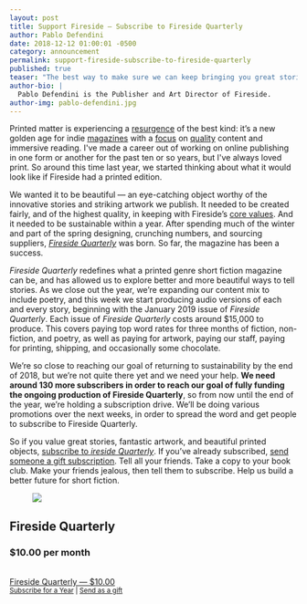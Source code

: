 ```yaml
---
layout: post
title: Support Fireside — Subscribe to Fireside Quarterly
author: Pablo Defendini
date: 2018-12-12 01:00:01 -0500
category: announcement
permalink: support-fireside-subscribe-to-fireside-quarterly
published: true
teaser: "The best way to make sure we can keep bringing you great stories and stunning artwork is to support Fireside with your money. The very best way to support us with your money is to subscribe to our print magazine. "
author-bio: |
  Pablo Defendini is the Publisher and Art Director of Fireside.
author-img: pablo-defendini.jpg
---
```


Printed matter is experiencing  a [resurgence](https://magculture.com/) of the best kind: it’s a new golden age for indie [magazines](https://www.offscreenmag.com/) with a [focus](https://www.surfersjournal.com/) on [quality](https://apwot.com/) content and immersive reading. I've made a career out of working on online publishing in one form or another for the past ten or so years, but I've always loved print. So around this time last year, we started thinking about what it would look like if Fireside had a printed edition.

We wanted it to be beautiful — an eye-catching object worthy of the innovative stories and striking artwork we publish. It needed to be created fairly, and of the highest quality, in keeping with Fireside’s [core values](https://firesidefiction.com/values). And it needed to be sustainable within a year. After spending much of the winter and part of the spring designing, crunching numbers, and sourcing suppliers, [_Fireside Quarterly_](https://firesidefiction.com/subscribe) was born. So far, the magazine has been a success.

_Fireside Quarterly_ redefines what a printed genre short fiction magazine can be, and has allowed us to explore better and more beautiful ways to tell stories. As we close out the year, we’re expanding our content mix to include poetry, and this week we start producing audio versions of each and every story, beginning with the January 2019 issue of _Fireside Quarterly_. Each issue of _Fireside Quarterly_ costs around $15,000 to produce. This covers paying top word rates for three months of fiction, non-fiction, and poetry, as well as paying for artwork, paying our staff, paying for printing, shipping, and occasionally some chocolate.

We’re so close to reaching our goal of returning to sustainability by the end of 2018, but we’re not quite there yet and we need your help. **We need around 130 more subscribers in order to reach our goal of fully funding the ongoing production of Fireside Quarterly**, so from now until the end of the year, we’re holding a subscription drive. We’ll be doing various promotions over the next weeks, in order to spread the word and get people to subscribe to Fireside Quarterly.

So if you value great stories, fantastic artwork, and beautiful printed objects, [subscribe to _ireside Quarterly_](https://firesidefiction.memberful.com/checkout?plan=25789&utm_campaign=d62b25cdc8-EMAIL_CAMPAIGN_2018_01_13_COPY_01&utm_medium=email&utm_source=Fireside+Fiction+Co.+Newsletter&utm_term=0_afc8f5cf09-d62b25cdc8-171845833). If you’ve already subscribed, [send someone a gift subscription](https://firesidefiction.memberful.com/gift?plan=25936&utm_campaign=d62b25cdc8-EMAIL_CAMPAIGN_2018_01_13_COPY_01&utm_medium=email&utm_source=Fireside+Fiction+Co.+Newsletter&utm_term=0_afc8f5cf09-d62b25cdc8-171845833). Tell all your friends. Take a copy to your book club. Make your friends jealous, then tell them to subscribe. Help us build a better future for short fiction.

<div class="subscription-tier print">
  <figure><img src="{{ "/images/graphics/magazine-product-page-hero-shot.png" | relative_url}}"></figure>
  <div>
    <h2>Fireside Quarterly</h2>
    <h3>$10.00 per month</h3><br>
    <a href="https://firesidefiction.memberful.com/checkout?plan=25789" class="btn">Fireside Quarterly — $10.00</a>
    <br>
    <small><a href="https://firesidefiction.memberful.com/checkout?plan=25936">Subscribe for a Year</a> | <a href="https://firesidefiction.memberful.com/gift?plan=25936">Send as a gift</a></small>
  </div>
</div>
